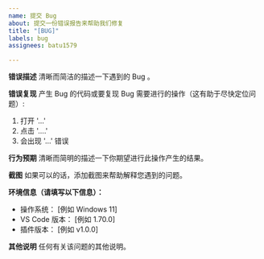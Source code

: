 ```yaml
---
name: 提交 Bug
about: 提交一份错误报告来帮助我们修复
title: "[BUG]"
labels: bug
assignees: batu1579

---
```


**错误描述**
清晰而简洁的描述一下遇到的 Bug 。

**错误复现**
产生 Bug 的代码或要复现 Bug 需要进行的操作（这有助于尽快定位问题）:
1. 打开 '...'
2. 点击 '....'
4. 会出现 '...' 错误

**行为预期**
清晰而简明的描述一下你期望进行此操作产生的结果。

**截图**
如果可以的话，添加截图来帮助解释您遇到的问题。

**环境信息（请填写以下信息）：**
 - 操作系统： [例如 Windows 11]
 - VS Code 版本： [例如 1.70.0]
 - 插件版本： [例如 v1.0.0]

**其他说明**
任何有关该问题的其他说明。
